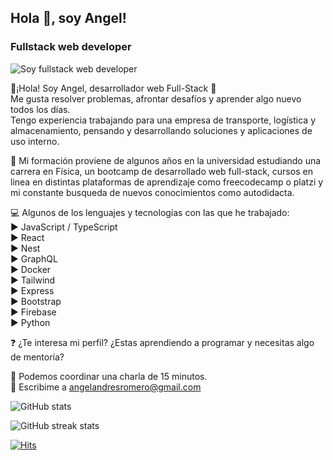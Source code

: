 ## Hola 👋, soy Angel!
### Fullstack web developer
![Soy fullstack web developer](https://imgur.com/WCfq84y.png)

🙋¡Hola! Soy Angel, desarrollador web Full-Stack 🚀  
Me gusta resolver problemas, afrontar desafíos y aprender algo nuevo todos los días.  
Tengo experiencia trabajando para una empresa de transporte, logística y almacenamiento, pensando y desarrollando soluciones y aplicaciones de uso interno.  

 📖 Mi formación proviene de algunos años en la universidad estudiando una carrera en Física, un bootcamp de desarrollado web full-stack, cursos en linea en distintas plataformas de aprendizaje como freecodecamp o platzi y mi constante busqueda de nuevos conocimientos como autodidacta.  

💻 Algunos de los lenguajes y tecnologías con las que he trabajado:  
▶ JavaScript / TypeScript  
▶ React  
▶ Nest  
▶ GraphQL  
▶ Docker  
▶ Tailwind  
▶ Express  
▶ Bootstrap  
▶ Firebase  
▶ Python  

❓ ¿Te interesa mi perfil? ¿Estas aprendiendo a programar y necesitas algo de mentoría? 

📅 Podemos coordinar una charla de 15 minutos.  
📨 Escribime a angelandresromero@gmail.com  



![GitHub stats](https://github-readme-stats.vercel.app/api?username=AngelARVM&show_icons=true&count_private=true)  

![GitHub streak stats](https://github-readme-streak-stats.herokuapp.com/?user=AngelARVM)  

[![Hits](https://hits.seeyoufarm.com/api/count/incr/badge.svg?url=https%3A%2F%2Fgithub.com%2FAngelARVM%2Fhit-counter&count_bg=%23FF0019&title_bg=%23555555&icon=&icon_color=%23FFFFFF&title=Vistas&edge_flat=false)](https://hits.seeyoufarm.com)
